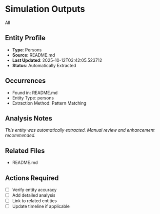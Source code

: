 # Simulation Outputs
All

## Entity Profile
- **Type**: Persons
- **Source**: README.md
- **Last Updated**: 2025-10-12T03:42:05.523712
- **Status**: Automatically Extracted

## Occurrences
- Found in: README.md
- Entity Type: persons
- Extraction Method: Pattern Matching

## Analysis Notes
*This entity was automatically extracted. Manual review and enhancement recommended.*

## Related Files
- README.md

## Actions Required
- [ ] Verify entity accuracy
- [ ] Add detailed analysis
- [ ] Link to related entities
- [ ] Update timeline if applicable
